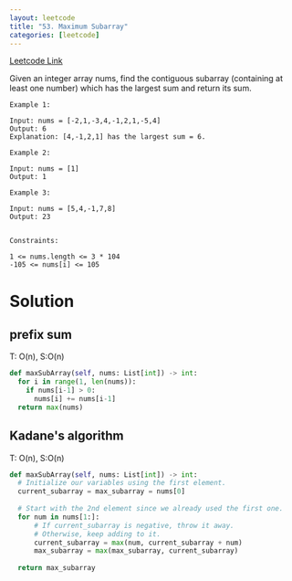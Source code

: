 ```yaml
---
layout: leetcode
title: "53. Maximum Subarray"
categories: [leetcode]
---
```


[Leetcode Link](https://leetcode.com/problems/maximum-subarray/)

Given an integer array nums, find the contiguous subarray (containing at least one number) which has the largest sum and return its sum.

 
```
Example 1:

Input: nums = [-2,1,-3,4,-1,2,1,-5,4]
Output: 6
Explanation: [4,-1,2,1] has the largest sum = 6.

Example 2:

Input: nums = [1]
Output: 1

Example 3:

Input: nums = [5,4,-1,7,8]
Output: 23
 

Constraints:

1 <= nums.length <= 3 * 104
-105 <= nums[i] <= 105
```

# Solution

## prefix sum

T: O(n), S:O(n)

```python
def maxSubArray(self, nums: List[int]) -> int:
  for i in range(1, len(nums)):
    if nums[i-1] > 0:
      nums[i] += nums[i-1]
  return max(nums)
```

## Kadane's algorithm

T: O(n), S:O(n)

```python
def maxSubArray(self, nums: List[int]) -> int:
  # Initialize our variables using the first element.
  current_subarray = max_subarray = nums[0]
  
  # Start with the 2nd element since we already used the first one.
  for num in nums[1:]:
      # If current_subarray is negative, throw it away. 
      # Otherwise, keep adding to it.
      current_subarray = max(num, current_subarray + num)
      max_subarray = max(max_subarray, current_subarray)
  
  return max_subarray
```